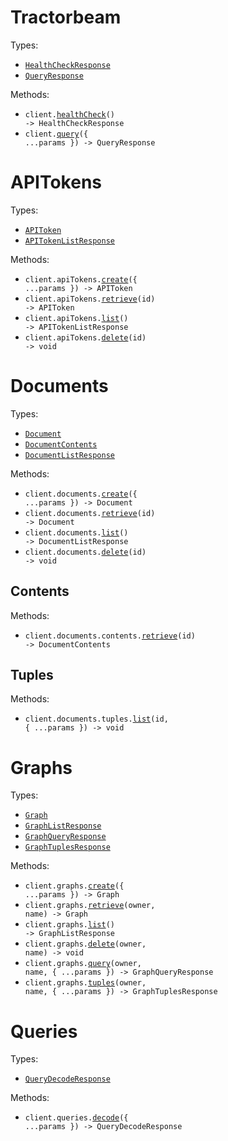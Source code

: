 # Tractorbeam

Types:

- <code><a href="./src/resources/top-level.ts">HealthCheckResponse</a></code>
- <code><a href="./src/resources/top-level.ts">QueryResponse</a></code>

Methods:

- <code title="get /health">client.<a href="./src/index.ts">healthCheck</a>() -> HealthCheckResponse</code>
- <code title="post /query">client.<a href="./src/index.ts">query</a>({ ...params }) -> QueryResponse</code>

# APITokens

Types:

- <code><a href="./src/resources/api-tokens.ts">APIToken</a></code>
- <code><a href="./src/resources/api-tokens.ts">APITokenListResponse</a></code>

Methods:

- <code title="post /api-tokens">client.apiTokens.<a href="./src/resources/api-tokens.ts">create</a>({ ...params }) -> APIToken</code>
- <code title="get /api-tokens/{id}">client.apiTokens.<a href="./src/resources/api-tokens.ts">retrieve</a>(id) -> APIToken</code>
- <code title="get /api-tokens">client.apiTokens.<a href="./src/resources/api-tokens.ts">list</a>() -> APITokenListResponse</code>
- <code title="delete /api-tokens/{id}">client.apiTokens.<a href="./src/resources/api-tokens.ts">delete</a>(id) -> void</code>

# Documents

Types:

- <code><a href="./src/resources/documents/documents.ts">Document</a></code>
- <code><a href="./src/resources/documents/documents.ts">DocumentContents</a></code>
- <code><a href="./src/resources/documents/documents.ts">DocumentListResponse</a></code>

Methods:

- <code title="post /documents">client.documents.<a href="./src/resources/documents/documents.ts">create</a>({ ...params }) -> Document</code>
- <code title="get /documents/{id}">client.documents.<a href="./src/resources/documents/documents.ts">retrieve</a>(id) -> Document</code>
- <code title="get /documents">client.documents.<a href="./src/resources/documents/documents.ts">list</a>() -> DocumentListResponse</code>
- <code title="delete /documents/{id}">client.documents.<a href="./src/resources/documents/documents.ts">delete</a>(id) -> void</code>

## Contents

Methods:

- <code title="get /documents/{id}/contents">client.documents.contents.<a href="./src/resources/documents/contents.ts">retrieve</a>(id) -> DocumentContents</code>

## Tuples

Methods:

- <code title="get /documents/{id}/tuples">client.documents.tuples.<a href="./src/resources/documents/tuples.ts">list</a>(id, { ...params }) -> void</code>

# Graphs

Types:

- <code><a href="./src/resources/graphs.ts">Graph</a></code>
- <code><a href="./src/resources/graphs.ts">GraphListResponse</a></code>
- <code><a href="./src/resources/graphs.ts">GraphQueryResponse</a></code>
- <code><a href="./src/resources/graphs.ts">GraphTuplesResponse</a></code>

Methods:

- <code title="post /graphs">client.graphs.<a href="./src/resources/graphs.ts">create</a>({ ...params }) -> Graph</code>
- <code title="get /graphs/{owner}/{name}">client.graphs.<a href="./src/resources/graphs.ts">retrieve</a>(owner, name) -> Graph</code>
- <code title="get /graphs">client.graphs.<a href="./src/resources/graphs.ts">list</a>() -> GraphListResponse</code>
- <code title="delete /graphs/{owner}/{name}">client.graphs.<a href="./src/resources/graphs.ts">delete</a>(owner, name) -> void</code>
- <code title="post /graphs/{owner}/{name}/query">client.graphs.<a href="./src/resources/graphs.ts">query</a>(owner, name, { ...params }) -> GraphQueryResponse</code>
- <code title="post /graphs/{owner}/{name}/tuples">client.graphs.<a href="./src/resources/graphs.ts">tuples</a>(owner, name, { ...params }) -> GraphTuplesResponse</code>

# Queries

Types:

- <code><a href="./src/resources/queries.ts">QueryDecodeResponse</a></code>

Methods:

- <code title="post /queries/decode">client.queries.<a href="./src/resources/queries.ts">decode</a>({ ...params }) -> QueryDecodeResponse</code>
